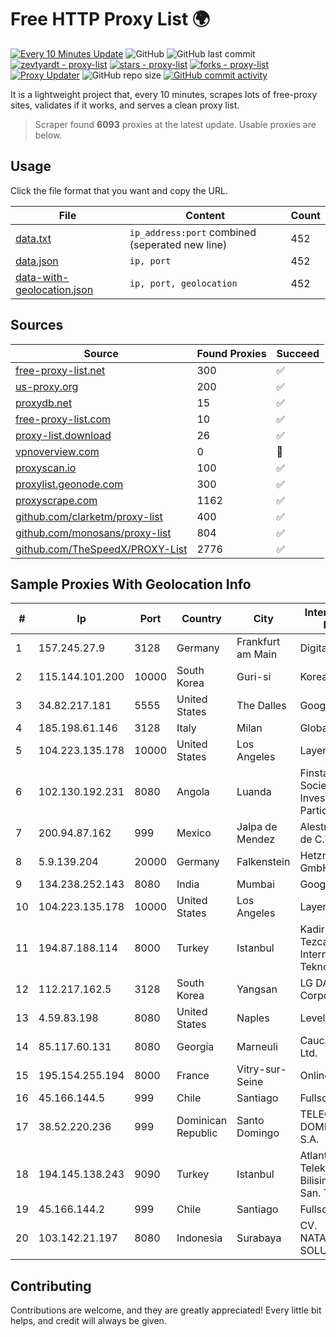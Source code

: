 
# Free HTTP Proxy List 🌍

[![Every 10 Minutes Update](https://github.com/mertguvencli/http-proxy-list/actions/workflows/main.yml/badge.svg?branch=main)](https://github.com/mertguvencli/http-proxy-list/actions/workflows/main.yml)
![GitHub](https://img.shields.io/github/license/mertguvencli/http-proxy-list)
![GitHub last commit](https://img.shields.io/github/last-commit/mertguvencli/http-proxy-list)
[![zevtyardt - proxy-list](https://img.shields.io/static/v1?label=zevtyardt&message=proxy-list&color=blue&logo=github)](https://github.com/zevtyardt/proxy-list "Go to GitHub repo")
[![stars - proxy-list](https://img.shields.io/github/stars/zevtyardt/proxy-list?style=social)](https://github.com/zevtyardt/proxy-list)
[![forks - proxy-list](https://img.shields.io/github/forks/zevtyardt/proxy-list?style=social)](https://github.com/zevtyardt/proxy-list)
[![Proxy Updater](https://github.com/zevtyardt/proxy-list/workflows/Proxy%20Updater/badge.svg)](https://github.com/zevtyardt/proxy-list/actions?query=workflow:"Proxy+Updater")
![GitHub repo size](https://img.shields.io/github/repo-size/zevtyardt/proxy-list)
[![GitHub commit activity](https://img.shields.io/github/commit-activity/m/zevtyardt/proxy-list?logo=commits)](https://github.com/zevtyardt/proxy-list/commits/main)

It is a lightweight project that, every 10 minutes, scrapes lots of free-proxy sites, validates if it works, and serves a clean proxy list.

> Scraper found **6093** proxies at the latest update. Usable proxies are below.

## Usage

Click the file format that you want and copy the URL.

|File|Content|Count|
|----|-------|-----|
|[data.txt](https://raw.githubusercontent.com/mertguvencli/http-proxy-list/main/proxy-list/data.txt)|`ip_address:port` combined (seperated new line)|452|
|[data.json](https://raw.githubusercontent.com/mertguvencli/http-proxy-list/main/proxy-list/data.json)|`ip, port`|452|
|[data-with-geolocation.json](https://raw.githubusercontent.com/mertguvencli/http-proxy-list/main/proxy-list/data-with-geolocation.json)|`ip, port, geolocation`|452|

## Sources

|Source|Found Proxies|Succeed|
|------|-------------|-------|
|[free-proxy-list.net](https://free-proxy-list.net)|300|✅|
|[us-proxy.org](https://www.us-proxy.org)|200|✅|
|[proxydb.net](http://proxydb.net)|15|✅|
|[free-proxy-list.com](https://free-proxy-list.com/?page=&port=&type%5B%5D=http&type%5B%5D=https&up_time=0&search=Search)|10|✅|
|[proxy-list.download](https://www.proxy-list.download/HTTP)|26|✅|
|[vpnoverview.com](https://vpnoverview.com/privacy/anonymous-browsing/free-proxy-servers)|0|🚫|
|[proxyscan.io](https://www.proxyscan.io)|100|✅|
|[proxylist.geonode.com](https://proxylist.geonode.com/api/proxy-list?limit=300&page=1&sort_by=lastChecked&sort_type=desc&protocols=http,https)|300|✅|
|[proxyscrape.com](https://api.proxyscrape.com/v2/?request=displayproxies&protocol=http&timeout=10000&country=all&ssl=all&anonymity=all)|1162|✅|
|[github.com/clarketm/proxy-list](https://raw.githubusercontent.com/clarketm/proxy-list/master/proxy-list-raw.txt)|400|✅|
|[github.com/monosans/proxy-list](https://raw.githubusercontent.com/monosans/proxy-list/main/proxies/http.txt)|804|✅|
|[github.com/TheSpeedX/PROXY-List](https://raw.githubusercontent.com/TheSpeedX/PROXY-List/master/http.txt)|2776|✅|


## Sample Proxies With Geolocation Info

|#|Ip|Port|Country|City|Internet Service Provider|
|-|--|----|-------|----|-------------------------|
|1|157.245.27.9|3128|Germany|Frankfurt am Main|DigitalOcean, LLC|
|2|115.144.101.200|10000|South Korea|Guri-si|Korea Telecom|
|3|34.82.217.181|5555|United States|The Dalles|Google LLC|
|4|185.198.61.146|3128|Italy|Milan|Global Router LLC|
|5|104.223.135.178|10000|United States|Los Angeles|LayerHost|
|6|102.130.192.231|8080|Angola|Luanda|Finstar - Sociedade de Investimento e Participacoes S.A|
|7|200.94.87.162|999|Mexico|Jalpa de Mendez|Alestra, S. de R.L. de C.V.|
|8|5.9.139.204|20000|Germany|Falkenstein|Hetzner Online GmbH|
|9|134.238.252.143|8080|India|Mumbai|Google LLC|
|10|104.223.135.178|10000|United States|Los Angeles|LayerHost|
|11|194.87.188.114|8000|Turkey|Istanbul|Kadir Huseyin Tezcan Nosspeed Internet Teknolojileri|
|12|112.217.162.5|3128|South Korea|Yangsan|LG DACOM Corporation|
|13|4.59.83.198|8080|United States|Naples|Level 3|
|14|85.117.60.131|8080|Georgia|Marneuli|Caucasus Online Ltd.|
|15|195.154.255.194|8000|France|Vitry-sur-Seine|Online S.A.S.|
|16|45.166.144.5|999|Chile|Santiago|Fullsolution S.P.A.|
|17|38.52.220.236|999|Dominican Republic|Santo Domingo|TELECABLE DOMINICANO, S.A.|
|18|194.145.138.243|9090|Turkey|Istanbul|Atlantis Telekomunikasyon Bilisim Hizmetleri San. Tic. Ltd|
|19|45.166.144.2|999|Chile|Santiago|Fullsolution S.P.A.|
|20|103.142.21.197|8080|Indonesia|Surabaya|CV. NATANETWORK SOLUTION|



## Contributing

Contributions are welcome, and they are greatly appreciated! Every
little bit helps, and credit will always be given.

